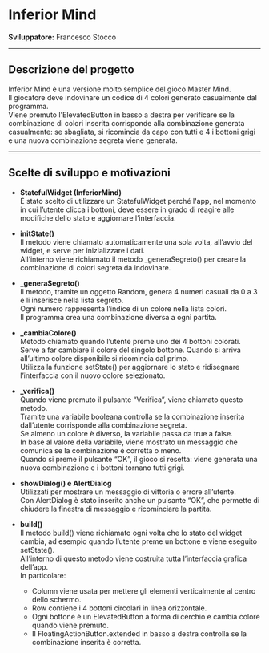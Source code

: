 # Inferior Mind 
**Sviluppatore:** Francesco Stocco  

---

## Descrizione del progetto
Inferior Mind è una versione molto semplice del gioco Master Mind.  
Il giocatore deve indovinare un codice di 4 colori generato casualmente dal programma.  
Viene premuto l'ElevatedButton in basso a destra per verificare se la combinazione di colori inserita 
corrisponde alla combinazione generata casualmente: se sbagliata, si ricomincia da capo con tutti e 4 i bottoni 
grigi e una nuova combinazione segreta viene generata.

---

## Scelte di sviluppo e motivazioni

- **StatefulWidget (InferiorMind)**  
  È stato scelto di utilizzare un StatefulWidget perché l'app, nel momento in cui l’utente
  clicca i bottoni, deve essere in grado di reagire alle modifiche dello stato e aggiornare l’interfaccia.

- **initState()**  
  Il metodo viene chiamato automaticamente una sola volta, all’avvio del widget, e serve per inizializzare i dati.  
  All’interno viene richiamato il metodo _generaSegreto() per creare la combinazione di colori segreta da indovinare.

- **_generaSegreto()**  
  Il metodo, tramite un oggetto Random, genera 4 numeri casuali da 0 a 3 e li inserisce nella lista segreto.  
  Ogni numero rappresenta l’indice di un colore nella lista colori.  
  Il programma crea una combinazione diversa a ogni partita.

- **_cambiaColore()**  
  Metodo chiamato quando l’utente preme uno dei 4 bottoni colorati.  
  Serve a far cambiare il colore del singolo bottone.
  Quando si arriva all’ultimo colore disponibile si ricomincia dal primo.  
  Utilizza la funzione setState() per aggiornare lo stato e ridisegnare l’interfaccia con il nuovo colore selezionato.

- **_verifica()**  
  Quando viene premuto il pulsante “Verifica”, viene chiamato questo metodo.  
  Tramite una variabile booleana controlla se la combinazione inserita dall’utente corrisponde alla combinazione segreta.  
  Se almeno un colore è diverso, la variabile passa da true a false.  
  In base al valore della variabile, viene mostrato un messaggio che comunica se la combinazione è corretta o meno.  
  Quando si preme il pulsante “OK”, il gioco si resetta: viene generata una nuova combinazione e i bottoni tornano tutti grigi.

- **showDialog() e AlertDialog**  
  Utilizzati per mostrare un messaggio di vittoria o errore all’utente.  
  Con AlertDialog è stato inserito anche un pulsante “OK”, che permette di chiudere la finestra di messaggio e ricominciare la partita.

- **build()**  
  Il metodo build() viene richiamato ogni volta che lo stato del widget cambia, ad esempio quando l’utente preme un bottone e viene eseguito setState().  
  All’interno di questo metodo viene costruita tutta l’interfaccia grafica dell’app.  
  In particolare:
    - Column viene usata per mettere gli elementi verticalmente al centro dello schermo.  
    - Row contiene i 4 bottoni circolari in linea orizzontale.  
    - Ogni bottone è un ElevatedButton a forma di cerchio e cambia colore quando viene premuto.  
    - Il FloatingActionButton.extended in basso a destra controlla se la combinazione inserita è corretta.  